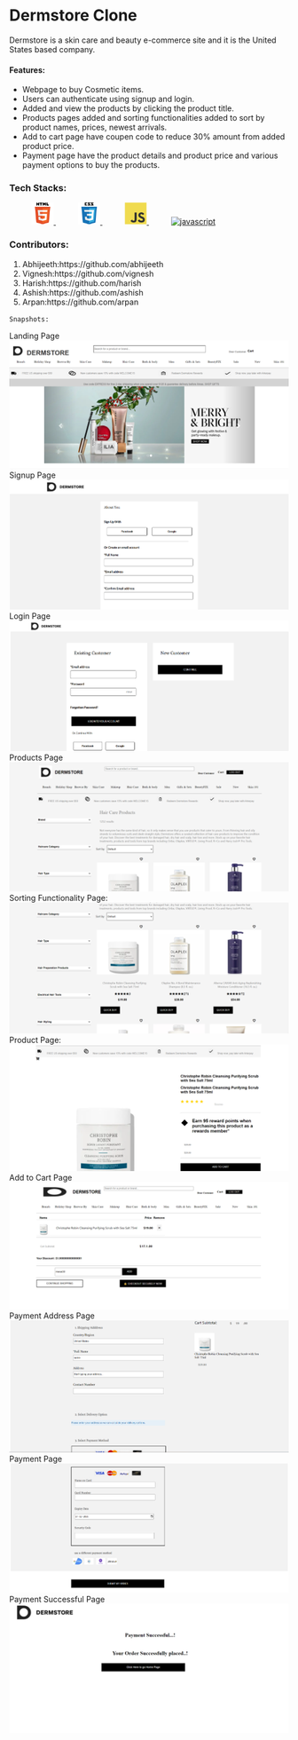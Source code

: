 
<h1>Dermstore Clone</h1>
  <p>Dermstore is a skin care and beauty e-commerce site and it is the United States based company.</p>
  <h4>Features:</h4>
  <ul>
    <li>Webpage to buy Cosmetic items.</li>
    <li>Users can authenticate using signup and login.</li>
    <li>Added and view the products by clicking the product title.</li>
    <li>Products pages added and sorting functionalities added to sort by product names, prices, newest arrivals.</li>
    <li>Add to cart page have coupen code to reduce 30% amount from added product price.</li>
    <li>Payment page have the product details and product price and various payment options to buy the products.</li>
  </ul>

  <h3 align="left">Tech Stacks:</h3>
<p align="left">
  <a href="https://www.w3.org/html/" target="_blank" rel="noreferrer"> <img style="margin-left:40px" src="https://raw.githubusercontent.com/devicons/devicon/master/icons/html5/html5-original-wordmark.svg" alt="html5" width="40" height="40"/> </a> 
  <a href="https://www.w3schools.com/css/" target="_blank" rel="noreferrer"> <img style="margin-left:40px" src="https://raw.githubusercontent.com/devicons/devicon/master/icons/css3/css3-original-wordmark.svg" alt="css3" width="40" height="40"/> </a> 
  <a href="https://developer.mozilla.org/en-US/docs/Web/JavaScript" target="_blank" rel="noreferrer"> <img style="margin-left:40px" src="https://raw.githubusercontent.com/devicons/devicon/master/icons/javascript/javascript-original.svg" alt="javascript" width="40" height="40"/> </a> 
  <a href="https://developer.mozilla.org/en-US/docs/Web/JavaScript" target="_blank" rel="noreferrer"> <img style="margin-left:40px" src="https://cdn-icons-png.flaticon.com/512/25/25231.png" alt="javascript" width="40" height="40"/> </a> 
</p>
  
  <h3>Contributors:</h3>
  <ol>
    <li>Abhijeeth:https://github.com/abhijeeth</li>
    <li>Vignesh:https://github.com/vignesh</li>
    <li>Harish:https://github.com/harish</li>
    <li>Ashish:https://github.com/ashish</li>
    <li>Arpan:https://github.com/arpan</li>
  </ol>
  
    Snapshots:
    
   Landing Page
  ![](/Dermstore/dermstore1.png)
  Signup Page
   ![](/Dermstore/dermstore2.png)
   Login Page
    ![](/Dermstore/dermstore3.png)
    Products Page
     ![](/Dermstore/dermstore4.png)
     Sorting Functionality Page:
      ![](/Dermstore/dermstore5.png)
      Product Page:
       ![](/Dermstore/dermstore6.png)
       Add to Cart Page
        ![](/Dermstore/dermstore7.png)
        Payment Address Page
         ![](/Dermstore/dermstore8.png)
         Payment Page
          ![](/Dermstore/dermstore9.png)
          Payment Successful Page
           ![](/Dermstore/dermstore10.png)

